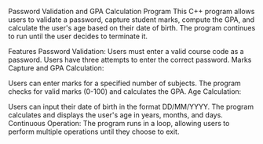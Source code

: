 Password Validation and GPA Calculation Program
This C++ program allows users to validate a password, capture student marks, compute the GPA, and calculate the user's age based on their date of birth. The program continues to run until the user decides to terminate it.

Features
Password Validation:
Users must enter a valid course code as a password.
Users have three attempts to enter the correct password.
Marks Capture and GPA Calculation:

Users can enter marks for a specified number of subjects.
The program checks for valid marks (0-100) and calculates the GPA.
Age Calculation:

Users can input their date of birth in the format DD/MM/YYYY.
The program calculates and displays the user's age in years, months, and days.
Continuous Operation:
The program runs in a loop, allowing users to perform multiple operations until they choose to exit.
